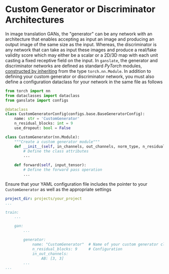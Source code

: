 # Custom Generator or Discriminator Architectures

In image translation GANs, the "generator" can be any network with an architecture that enables accepting as input an image and producing an output image of the same size as the input. Whereas, the discriminator is any network that can take as input these images and produce a real/fake validity score which may either be a scalar or a 2D/3D map with each unit casting a fixed receptive field on the input. In `ganslate`, the generator and discriminator networks are defined as standard _PyTorch_ modules, [constructed by inheriting](https://pytorch.org/tutorials/beginner/basics/buildmodel_tutorial.html) from the type `torch.nn.Module`. In addition to defining your custom generator or discriminator network, you must also define a configuration dataclass for your network in the same file as follows
```python
from torch import nn
from dataclasses import dataclass
from ganslate import configs

@dataclass
class CustomGeneratorConfig(configs.base.BaseGeneratorConfig):
    name: str = 'CustomGenerator'
    n_residual_blocks: int = 9
    use_dropout: bool = False

class CustomGenerator(nn.Module):
    """Create a custom generator module"""
    def __init__(self, in_channels, out_channels, norm_type, n_residual_blocks, use_dropout):
        # Define the class attributes
        ...
    
    def forward(self, input_tensor):
        # Define the forward pass operation
        ...
```

Ensure that your YAML configuration file includes the pointer to your `CustomGenerator` as well as the appropriate settings
```yaml
project_dir: projects/your_project
...

train:
    ...

    gan:
        ...

        generator:              
            name: "CustomGenerator"  # Name of your custom generator class            
            n_residual_blocks: 9     # Configuration
            in_out_channels:
                AB: [3, 3]
        ...
...
```
